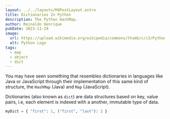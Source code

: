 ```yaml
---
layout: ../../layouts/MdPostLayout.astro
title: Dictionaries In Python
description: The Python HashMap.
author: Reinaldo Henrique
pubDate: 2023-11-29
image:
  url: https://upload.wikimedia.org/wikipedia/commons/thumb/c/c3/Python-logo-notext.svg/640px-Python-logo-notext.svg.png
  alt: Python Logo
tags:
  - map
  - object
  - dict
---
```


You may have seen something that resembles dictionaries in languages like Java or JavaScript through their implementation of this same kind of structure, the `HashMap` (Java) and `Map` (JavaScript).

Dictionaries (also known as `dict`) are data structures based on key, value pairs, i.e, each element is indexed with a another, immutable type of data.

```python
myDict = { "first": 1, ("first", "last"): 2 }
```
